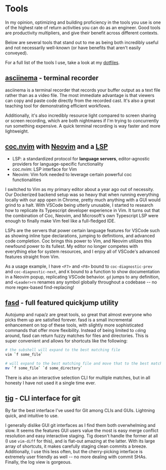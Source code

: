 # Tools

In my opinion, optimizing and building proficiency in the tools you use is one of the highest rate of return activities you can do as an engineer. Good tools are productivity multipliers, and give their benefit across different contexts.

Below are several tools that stand out to me as being both incredibly useful and not necessarily well-known \(or have benefits that aren't easily conveyed\).

For a full list of the tools I use, take a look at my [dotfiles](https://github.com/timhwang21/dotfiles/blob/master/bootstrap-download.sh).

## [asciinema](https://github.com/asciinema/asciinema) - terminal recorder

asciinema is a terminal recorder that records your buffer output as a text file rather than as a video file. The most immediate advantage is that viewers can copy and paste code directly from the recorded cast. It's also a great teaching tool for demonstrating efficient workflows.

Additionally, it's also incredibly resource light compared to screen sharing or screen recording, which are both nightmares if I'm trying to concurrently run something expensive. A quick terminal recording is way faster and more lightweight.

## [coc.nvim](https://github.com/neoclide/coc.nvim) with [Neovim](https://github.com/neovim/neovim) and a [LSP](https://en.wikipedia.org/wiki/Language_Server_Protocol)

* LSP: a standardized protocol for **language servers**, editor-agnostic providers for language-specific functionality
* coc.nvim: LSP interface for Vim
* Neovim: Vim fork needed to leverage certain powerful coc functionalities

I switched to Vim as my primary editor about a year ago out of necessity. Our Dockerized backend setup was so heavy that when running everything locally with our app open in Chrome, pretty much anything with a GUI would grind to a halt. With VSCode being utterly unusable, I started to research how to replicate its Typescript developer experience in Vim. It turns out that the combination of Coc, Neovim, and Microsoft's own Typescript LSP were enough to finally make Vim feel like a full-fledged IDE.

LSPs are the servers that power certain language features for VSCode such as showing inline type declarations, jumping to definitions, and advanced code completion. Coc brings this power to Vim, and Neovim utilizes this newfound power to its fullest. My editor no longer competes with everything else for system resources, and I enjoy all of VSCode's advanced features straight from Vim.

As a usage example, I have `<F7>` and `<F8>` bound to `coc-diagnostic-prev` and `coc-diagnostic-next`, and `K` bound to a function to show documentation in a Neovim popup, replicating VSCode behavior. `gd` jumps to any definition, and `<Leader>rn` renames any symbol globally throughout a codebase -- no more regex-based find-replacing!

## [fasd](https://github.com/clvv/fasd) - full featured quickjump utility

Autojump and rupa/z are great tools, so great that almost everyone who picks them up are satisfied forever. fasd is a small incremental enhancement on top of these tools, with slightly more sophisticated commands that offer more flexibility. Instead of being limited to `cd`ing around, fasd can return fuzzy matches for files and directories. This is super convenient and allows for shortcuts like the following:

```bash
# the subshell will expand to the best matching file
vim `f some_file`

# will expand to the best matching file and move that to the best matching directory
mv `f some_file` `d some_directory`
```

There is also an interactive selection CLI for multiple matches, but in all honesty I have not used it a single time ever.

## [tig](https://github.com/jonas/tig/) - CLI interface for git

By far the best interface I've used for Git among CLIs and GUIs. Lightning quick, and intuitive to use.

I generally dislike GUI git interfaces as I find them both overwhelming and slow. It seems the features GUI users value the most is easy merge conflict resolution and easy interactive staging. Tig doesn't handle the former at all \(I use `vim-diff` for this\), and is flat-out amazing at the latter. With its large array of shortcuts, it makes carefully staging clean commits a breeze. Additionally, I use this less often, but the cherry-picking interface is extremely user friendly as well -- no more dealing with commit SHAs. Finally, the log view is gorgeous.

